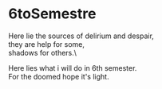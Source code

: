 # 6toSemestre

Here lie the sources of delirium and despair, \
they are help for some,\
shadows for others.\


Here lies what i will do in 6th semester.\
For the doomed hope it's light.

